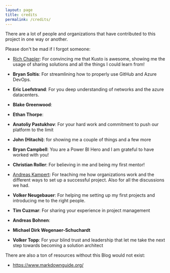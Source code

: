 ```yaml
---
layout: page
title: credits
permalink: /credits/
---
```




There are a lot of people and organizations that have contributed to this project in one way or another.

Please don't be mad if I forgot someone:

- [Rich Chapler](https://www.linkedin.com/in/richchapler): For convincing me that Kusto is awesome, showing me the usage of sharing solutions and all the things I could learn from!
- **Bryan Soltis**: For streamlining how to properly use GitHub and Azure DevOps.
- **Eric Loefstrand**: For you deep understanding of networks and the azure datacenters.

- **Blake Greenwood**: 
- **Ethan Thorpe**: 
- **Anatoliy Pastukhov**: For your hard work and commitment to push our platform to the limit

- **John (Hitachi)**: for showing me a couple of things and a few more
- **Bryan Campbell**: You are a Power BI Hero and I am grateful to have worked with you!

- **Christian Roller**: For believing in me and being my first mentor!
- [Andreas Kampert](https://www.linkedin.com/in/andreas-kampert-633483103/): For teaching me how organizations work and the different ways to set up a successful project. Also for all the discussions we had.
- **Volker Neugebauer**: For helping me setting up my first projects and introducing me to the right people.

- **Tim Cuzmar**: For sharing your experience in project management
- **Andreas Bohnen**:
- **Michael Dirk Wegenaer-Schuchardt**

- **Volker Topp**: For your blind trust and leadership that let me take the next step towards becoming a solution architect


There are also a ton of resources without this Blog would not exist:
- https://www.markdownguide.org/